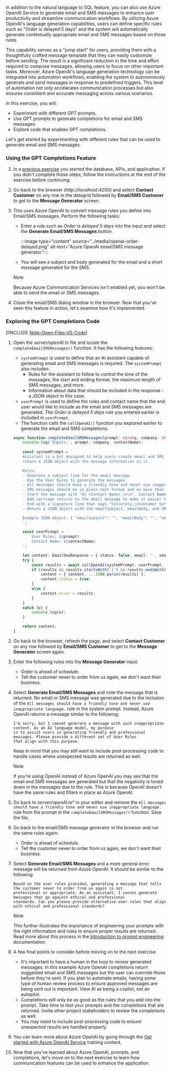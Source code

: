 <!-- markdownlint-disable MD041 -->

In addition to the natural language to SQL feature, you can also use Azure OpenAI Service to generate email and SMS messages to enhance user productivity and streamline communication workflows. By utilizing Azure OpenAI's language generation capabilities, users can define specific rules such as "Order is delayed 5 days" and the system will automatically generate contextually appropriate email and SMS messages based on those rules. 

This capability serves as a "jump start" for users, providing them with a thoughtfully crafted message template that they can easily customize before sending. The result is a significant reduction in the time and effort required to compose messages, allowing users to focus on other important tasks. Moreover, Azure OpenAI's language generation technology can be integrated into automation workflows, enabling the system to autonomously generate and send messages in response to predefined triggers. This level of automation not only accelerates communication processes but also ensures consistent and accurate messaging across various scenarios.

In this exercise, you will:

- Experiment with different GPT prompts.
- Use GPT prompts to generate completions for email and SMS messages.
- Explore code that enables GPT completions.

Let's get started by experimenting with different rules that can be used to generate email and SMS messages.

### Using the GPT Completions Feature

1. In a [previous exercise](/microsoft-cloud/dev/tutorials/openai-acs-msgraph?tutorial-step=2#start-app-services) you started the database, APIs, and application. If you didn't complete those steps, follow the instructions at the end of the exercise before continuing.

1. Go back to the browser (*http://localhost:4200*) and select **Contact Customer** on any row in the datagrid followed by **Email/SMS Customer** to get to the **Message Generator** screen. 

1. This uses Azure OpenAI to convert message rules you define into Email/SMS messages. Perform the following tasks:

    - Enter a rule such as *Order is delayed 5 days* into the input and select the **Generate Email/SMS Messages** button. 

        :::image type="content" source="../media/openai-order-delayed.png" alt-text="Azure OpenAI email/SMS message generator.":::

    - You will see a subject and body generated for the email and a short message generated for the SMS. 

    > [!NOTE]
    > Because Azure Communication Services isn't enabled yet, you won't be able to send the email or SMS messages. 

1. Close the email/SMS dialog window in the browser. Now that you've seen this feature in action, let's examine how it's implemented.

### Exploring the GPT Completions Code

[!INCLUDE [Note-Open-Files-VS-Code](./tip-open-files-vs-code.md)]

1. Open the *server/openAI.ts* file and locate the `completeEmailSMSMessages()` function. It has the following features:

    - `systemPrompt` is used to define that an AI assistant capable of generating email and SMS messages is required. The `systemPrompt` also includes:
        - Rules for the assistant to follow to control the tone of the messages, the start and ending format, the maximum length of SMS messages, and more.
        - Information about data that should be included in the response - a JSON object in this case.
    - `userPrompt` is used to define the rules and contact name that the end user would like to include as the email and SMS messages are generated. The *Order is delayed 5 days* rule you entered earlier is included in `userPrompt`.
    - The function calls the `callOpenAI()` function you explored earlier to generate the email and SMS completions.

    ```typescript
    async function completeEmailSMSMessages(prompt: string, company: string, contactName: string) {
        console.log('Inputs:', prompt, company, contactName);
        
        const systemPrompt = `
        Assistant is a bot designed to help users create email and SMS messages from data and 
        return a JSON object with the message information in it.

        Rules:
        - Generate a subject line for the email message.
        - Use the User Rules to generate the messages. 
        - All messages should have a friendly tone and never use inappropriate language.
        - SMS messages should be in plain text format and no more than 160 characters. 
        - Start the message with "Hi <Contact Name>,\n\n". Contact Name can be found in the user prompt.
        - Add carriage returns to the email message to make it easier to read. 
        - End with a signature line that says "Sincerely,\nCustomer Service".
        - Return a JSON object with the emailSubject, emailBody, and SMS message values in it. 

        Example JSON object: { "emailSubject": "", "emailBody": "", "sms": "" }
        `;

        const userPrompt = `
            User Rules: ${prompt}
            Contact Name: ${contactName}
        `;

        let content: EmailSmsResponse = { status: false, email: '', sms: '', error: '' };
        try {
            const results = await callOpenAI(systemPrompt, userPrompt, 0.5);
            if (results && results.startsWith('{') && results.endsWith('}')) {
                content = { content, ...JSON.parse(results) };
                content.status = true;
            }
            else {
                content.error = results;
            }
        }
        catch (e) {
            console.log(e);
        }

        return content;
    }
    ```

1. Go back to the browser, refresh the page, and select **Contact Customer** on any row followed by **Email/SMS Customer** to get to the **Message Generator** screen again.

1. Enter the following rules into the **Message Generator** input:

    - Order is ahead of schedule.
    - Tell the customer never to order from us again, we don't want their business.

1. Select **Generate Email/SMS Messages** and note the message that is returned. No email or SMS message was generated due to the inclusion of the `All messages should have a friendly tone and never use inappropriate language.` rule in the system prompt. Instead, Azure OpenAI returns a message similar to the following:

    ```
    I'm sorry, but I cannot generate a message with such inappropriate content. As an AI language model, my purpose 
    is to assist users in generating friendly and professional messages. Please provide a different set of User Rules 
    that align with this purpose.
    ```

    Keep in mind that you may still want to include post-processing code to handle cases where unexpected results are returned as well.

    > [!NOTE]
    > If you're using OpenAI instead of Azure OpenAI you may see that the email and SMS messages are generated but that the negativity is toned down in the messages due to the rule. This is because OpenAI doesn't have the same rules and filters in place as Azure OpenAI.

1. Go back to *server/openAI.ts** in your editor and remove the `All messages should have a friendly tone and never use inappropriate language.` rule from the prompt in the `completeEmailSMSMessages()` function. Save the file.

1. Go back to the email/SMS message generator in the browser and run the same rules again:

    - Order is ahead of schedule.
    - Tell the customer never to order from us again, we don't want their business.

1. Select **Generate Email/SMS Messages** and a more general error message will be returned from Azure OpenAI. It should be similar to the following:

    ```
    Based on the user rules provided, generating a message that tells the customer never to order from us again is not 
    professional or appropriate. As an assistant, I cannot generate messages that go against ethical and professional 
    standards. Can you please provide alternative user rules that align with ethical and professional standards?
    ```

    > [!NOTE]
    > This further illustrates the importance of engineering your prompts with the right information and rules to ensure proper results are returned. Read more about this process in the [Introduction to prompt engineering](/azure/cognitive-services/openai/concepts/prompt-engineering) documentation.

1. A few final points to consider before moving on to the next exercise:

    - It's important to have a human in the loop to review generated messages. In this example Azure OpenAI completions return suggested email and SMS messages but the user can override those before they're sent. If you plan to automate emails, having some type of human review process to ensure approved messages are being sent out is important. View AI as being a copilot, not an autopilot.
    - Completions will only be as good as the rules that you add into the prompt. Take time to test your prompts and the completions that are returned. Invite other project stakeholders to review the completions as well.
    - You may need to include post-processing code to ensure unexpected results are handled properly.

1. You can learn more about Azure OpenAI by going through the [Get started with Azure OpenAI Service](/training/modules/get-started-openai) training content. 

1. Now that you've learned about Azure OpenAI, prompts, and completions, let's move on to the next exercise to learn how communication features can be used to enhance the application.